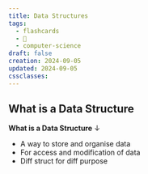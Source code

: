 ```yaml
---
title: Data Structures
tags:
  - flashcards
  - 🌱
  - computer-science
draft: false
creation: 2024-09-05
updated: 2024-09-05
cssclasses: 
---
```

## What is a Data Structure

**What is a Data Structure**
↓
- A way to store and organise data
- For access and modification of data
- Diff struct for diff purpose
<!--SR:!2025-05-07,164,310-->